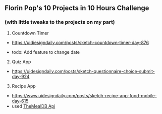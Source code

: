 ## Florin Pop's 10 Projects in 10 Hours Challenge 
### (with little tweaks to the projects on my part)

1. Countdown Timer

- https://uidiesigndaily.com/posts/sketch-countdown-timer-day-876

- todo: Add feature to change date

2. Quiz App 

- https://uidesigndaily.com/posts/sketch-questionnaire-choice-submit-day-924

3. Recipe App

- https://www.uidesigndaily.com/posts/sketch-recipe-app-food-mobile-day-615
- used [TheMealDB Api](https://www.themealdb.com/api.php)